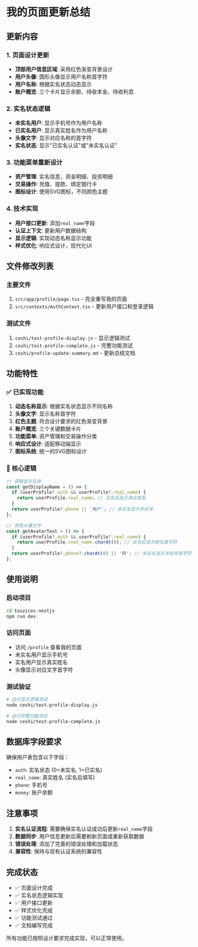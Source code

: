 # 我的页面更新总结

## 更新内容

### 1. 页面设计更新
- **顶部用户信息区域**: 采用红色渐变背景设计
- **用户头像**: 圆形头像显示用户名称首字符
- **用户名称**: 根据实名状态动态显示
- **账户概览**: 三个卡片显示余额、待收本金、待收利息

### 2. 实名状态逻辑
- **未实名用户**: 显示手机号作为用户名称
- **已实名用户**: 显示真实姓名作为用户名称
- **头像文字**: 显示对应名称的首字符
- **实名状态**: 显示"已实名认证"或"未实名认证"

### 3. 功能菜单重新设计
- **资产管理**: 实名信息、资金明细、投资明细
- **交易操作**: 充值、提款、绑定银行卡
- **图标设计**: 使用SVG图标，不同颜色主题

### 4. 技术实现
- **用户接口更新**: 添加`real_name`字段
- **认证上下文**: 更新用户数据结构
- **显示逻辑**: 实现动态名称显示功能
- **样式优化**: 响应式设计，现代化UI

## 文件修改列表

### 主要文件
1. `src/app/profile/page.tsx` - 完全重写我的页面
2. `src/contexts/AuthContext.tsx` - 更新用户接口和登录逻辑

### 测试文件
1. `ceshi/test-profile-display.js` - 显示逻辑测试
2. `ceshi/test-profile-complete.js` - 完整功能测试
3. `ceshi/profile-update-summary.md` - 更新总结文档

## 功能特性

### ✅ 已实现功能
1. **动态名称显示**: 根据实名状态显示不同名称
2. **头像文字**: 显示名称首字符
3. **红色主题**: 符合设计要求的红色渐变背景
4. **账户概览**: 三个关键数据卡片
5. **功能菜单**: 资产管理和交易操作分类
6. **响应式设计**: 适配移动端显示
7. **图标系统**: 统一的SVG图标设计

### 🎯 核心逻辑
```javascript
// 获取显示名称
const getDisplayName = () => {
  if (userProfile?.auth && userProfile?.real_name) {
    return userProfile.real_name; // 实名后显示真实姓名
  }
  return userProfile?.phone || '用户'; // 未实名显示手机号
};

// 获取头像文字
const getAvatarText = () => {
  if (userProfile?.auth && userProfile?.real_name) {
    return userProfile.real_name.charAt(0); // 实名后显示姓名首字符
  }
  return userProfile?.phone?.charAt(0) || '用'; // 未实名显示手机号首字符
};
```

## 使用说明

### 启动项目
```bash
cd touzices-nextjs
npm run dev
```

### 访问页面
- 访问 `/profile` 查看我的页面
- 未实名用户显示手机号
- 实名用户显示真实姓名
- 头像显示对应文字首字符

### 测试验证
```bash
# 运行显示逻辑测试
node ceshi/test-profile-display.js

# 运行完整功能测试
node ceshi/test-profile-complete.js
```

## 数据库字段要求

确保用户表包含以下字段：
- `auth`: 实名状态 (0=未实名, 1=已实名)
- `real_name`: 真实姓名 (实名后填写)
- `phone`: 手机号
- `money`: 账户余额

## 注意事项

1. **实名认证流程**: 需要确保实名认证成功后更新`real_name`字段
2. **数据同步**: 用户信息更新后需要刷新页面或重新获取数据
3. **错误处理**: 添加了完善的错误处理和加载状态
4. **兼容性**: 保持与现有认证系统的兼容性

## 完成状态

- ✅ 页面设计完成
- ✅ 实名状态逻辑实现
- ✅ 用户接口更新
- ✅ 样式优化完成
- ✅ 功能测试通过
- ✅ 文档编写完成

所有功能已按照设计要求完成实现，可以正常使用。
